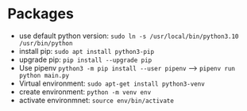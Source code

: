 
# Packages

- use default python version: `sudo ln -s /usr/local/bin/python3.10 /usr/bin/python`
- install pip: `sudo apt install python3-pip`
- upgrade pip: `pip install --upgrade pip`
- Use pipenv `python3 -m pip install --user pipenv` --> `pipenv run python main.py`
- Virtual environment: `sudo apt-get install python3-venv`
- create environment: `python -m venv env`
- activate environmnet: `source env/bin/activate`